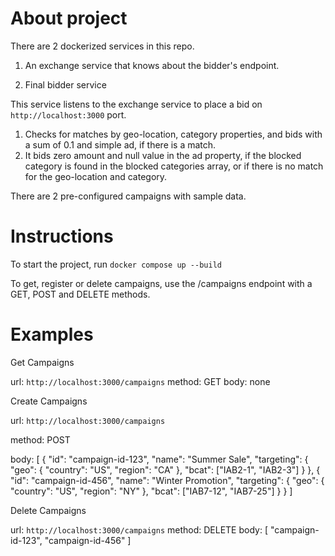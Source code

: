 # About project

There are 2 dockerized services in this repo.

1. An exchange service that knows about the bidder's endpoint.

2. Final bidder service

This service listens to the exchange service to place a bid on `http://localhost:3000` port.
1. Checks for matches by geo-location, category properties, and bids with a sum of 0.1 and simple ad, if there is a match.
2. It bids zero amount and null value in the ad property, if the blocked category is found in the blocked categories array, or if there is no match for the geo-location and category.

There are 2 pre-configured campaigns with sample data.

# Instructions

To start the project, run `docker compose up --build`

To get, register or delete campaigns, use the /campaigns endpoint with a GET, POST and DELETE methods.

# Examples

Get Campaigns

url: `http://localhost:3000/campaigns`
method: GET
body: none

Create Campaigns

url: `http://localhost:3000/campaigns`

method: POST

body: 
    [
      {
        "id": "campaign-id-123",
        "name": "Summer Sale",
        "targeting": {
          "geo": {
            "country": "US",
            "region": "CA"
          },
          "bcat": ["IAB2-1", "IAB2-3"]
        }
      },
      {
        "id": "campaign-id-456",
        "name": "Winter Promotion",
        "targeting": {
          "geo": {
            "country": "US",
            "region": "NY"
          },
          "bcat": ["IAB7-12", "IAB7-25"]
        }
      }
    ]

Delete Campaigns

url: `http://localhost:3000/campaigns`
method: DELETE
body: [
  "campaign-id-123",
  "campaign-id-456"
]

